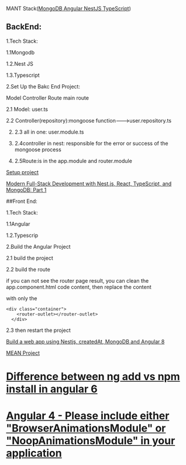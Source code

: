 MANT  Stack([MongoDB Angular NestJS TypeScript](https://morioh.com/p/ffa5a649384f))



## BackEnd:

1.Tech Stack:

1.1Mongodb

1.2.Nest JS

1.3.Typescript



2.Set Up the Bakc End Project:

Model Controller Route main route

2.1 Model: user.ts

2.2 Controller(repository):mongoose function--->user.repository.ts

2. 2.3 all in one: user.module.ts

2. 2.4controller in nest: responsible for the error or success of the mongoose process

2. 2.5Route:is in the app.module and router.module

[Setup project](https://javascript.plainenglish.io/build-a-server-side-app-with-typescript-nestjs-and-mongodb-d29d26ac1ab3)

[Modern Full-Stack Development with Nest.js, React, TypeScript, and MongoDB: Part 1](https://auth0.com/blog/modern-full-stack-development-with-nestjs-react-typescript-and-mongodb-part-1/)

##Front End:

1.Tech Stack:

1.1Angular

1.2.Typescrip



2.Build the Angular Project

2.1 build the project

2.2 build the route

if you can not see the router page result, you can clean the app.component.html code content, then replace the content 

with only the 

```
<div class="container">
    <router-outlet></router-outlet>
  </div>
```



2.3 then restart the project

[Build a web app using Nestjs, createdAt, MongoDB and Angular 8](https://www.djamware.com/post/5d2898430707cc5968d9d57f/build-a-web-app-using-nestjs-fastify-mongodb-and-angular-8)

[MEAN Project](https://livebook.manning.com/book/getting-mean-with-mongo-express-angular-and-node-second-edition/chapter-4/)



# [Difference between ng add  vs npm install  in angular 6](https://stackoverflow.com/questions/50169680/difference-between-ng-add-package-name-vs-npm-install-package-name-in-angula)



# [Angular 4 - Please include either "BrowserAnimationsModule" or "NoopAnimationsModule" in your application](https://stackoverflow.com/questions/46683027/angular-4-please-include-either-browseranimationsmodule-or-noopanimationsmo)
